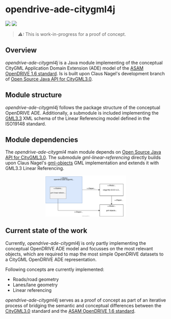 # opendrive-ade-citygml4j

<a href="https://github.com/tum-gis/opendrive-ade-citygml4j/actions/workflows/build.yml" title="Build Status"><img src="https://img.shields.io/github/workflow/status/tum-gis/opendrive-ade-citygml4j/Build"></a>
<a href="https://jitpack.io/#tum-gis/opendrive-ade-citygml4j" title="JitPack"><img src="https://jitpack.io/v/tum-gis/opendrive-ade-citygml4j.svg?style=for-the-badge"></a>

> **_⚠:_** This is work-in-progress for a proof of concept.

## Overview
*opendrive-ade-citygml4j* is a Java module implementing of the conceptual CityGML Application Domain Extension (ADE) model of the [ASAM OpenDRIVE 1.6 standard](https://www.asam.net/standards/detail/opendrive/). Is is built upon Claus Nagel's development branch of [Open Source Java API for CityGML3.0](https://github.com/citygml4j/citygml4j/tree/citygml3-devel).

## Module structure
*opendrive-ade-citygml4j* follows the package structure of the conceptual OpenDRIVE ADE. Additionally, a submodule is included implementing the [GML3.3](https://portal.ogc.org/files/?artifact_id=46568) XML schema of the Linear Referencing model defined in the ISO19148 standard.

## Module dependencies
The *opendrive-ade-citygml4* main module depends on [Open Source Java API for CityGML3.0](https://github.com/citygml4j/citygml4j/tree/citygml3-devel).
The submodule *gml-linear-referencing* directly builds upon Claus Nagel's [gml-objects](https://github.com/xmlobjects/gml-objects) GML implementation and extends it with GML3.3 Linear Referencing.
<p align="center">
  <img src="./docs/modules.svg" width="50%">
</p>

## Current state of the work
Currently, *opendrive-ade-citygml4j* is only partly implementing the conceptual OpenDRIVE ADE model and focusses on the most relevant objects, which are required to map the most simple OpenDRIVE datasets to a CityGML OpenDRIVE ADE representation. 

Following concepts are currently implemented:
* Roads/road geometry
* Lanes/lane geometry
* Linear referencing

*opendrive-ade-citygml4j* serves as a proof of concept as part of an iterative process of bridging the semantic and conceptual differences between the [CityGML3.0](https://docs.ogc.org/is/20-010/20-010.html) standard and the [ASAM OpenDRIVE 1.6 standard](https://www.asam.net/standards/detail/opendrive/).
